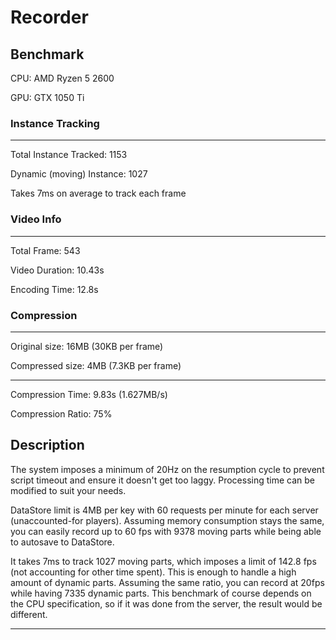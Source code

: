 # Recorder

## Benchmark

CPU: AMD Ryzen 5 2600

GPU: GTX 1050 Ti

### Instance Tracking
---------------------------------------

Total Instance Tracked: 1153

Dynamic (moving) Instance: 1027

Takes 7ms on average to track each frame

### Video Info
---------------------------------------

Total Frame: 543
 
Video Duration: 10.43s

Encoding Time: 12.8s

### Compression
----

Original size: 16MB (30KB per frame)

Compressed size: 4MB (7.3KB per frame)

----

Compression Time: 9.83s (1.627MB/s)

Compression Ratio: 75%

## Description

The system imposes a minimum of 20Hz on the resumption cycle to prevent script timeout and ensure
it doesn't get too laggy. Processing time can be modified to suit your needs.

DataStore limit is 4MB per key with 60 requests per minute for each server (unaccounted-for players).
Assuming memory consumption stays the same, you can easily record up to 60 fps with 9378 moving parts
while being able to autosave to DataStore.

It takes 7ms to track 1027 moving parts, which imposes a limit of 142.8 fps (not accounting for other time spent).
This is enough to handle a high amount of dynamic parts. Assuming the same ratio, you can record at 20fps while having
7335 dynamic parts. This benchmark of course depends on the CPU specification, so if it was done from the server,
the result would be different.

-------------------------------------------------------------------------------------------------------------------------------------------
